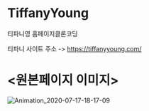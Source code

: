 # TiffanyYoung
 티파니영 홈페이지클론코딩


티파니 사이트 주소  -> https://tiffanyyoung.com/


<h1><원본페이지 이미지></h1>

![Animation_2020-07-17-18-17-09](https://user-images.githubusercontent.com/59083987/87770376-eeaa3c80-c859-11ea-9fff-5d126255ade4.gif)

